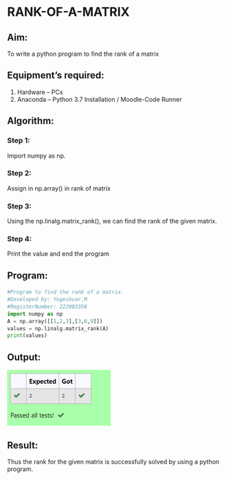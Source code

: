 # RANK-OF-A-MATRIX
## Aim:
To write a python program to find the rank of a matrix
## Equipment’s required:
1. 	Hardware – PCs
2. 	Anaconda – Python 3.7 Installation / Moodle-Code Runner
## Algorithm:
### Step 1: 
Import numpy as np.
### Step 2: 
Assign in np.array() in rank of matrix
### Step 3: 
Using the np.linalg.matrix_rank(), we can find the rank of the given matrix.
### Step 4: 
Print the value and end the program
## Program:
```python
#Program to find the rank of a matrix.
#Developed by: Yogeshvar.M
#RegisterNumber: 222003358
import numpy as np
A = np.array([[1,2,3],[3,6,9]])
values = np.linalg.matrix_rank(A)
print(values)
```
## Output:
![output](rank.png)
## Result:
Thus the rank for the given matrix is successfully solved by  using a python program.

